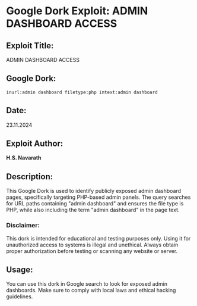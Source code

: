 # Google Dork Exploit: ADMIN DASHBOARD ACCESS

## Exploit Title:
ADMIN DASHBOARD ACCESS

## Google Dork:
`inurl:admin dashboard filetype:php intext:admin dashboard`

## Date:
23.11.2024

## Exploit Author:
**H.S. Navarath**

## Description:
This Google Dork is used to identify publicly exposed admin dashboard pages, specifically targeting PHP-based admin panels. The query searches for URL paths containing "admin dashboard" and ensures the file type is PHP, while also including the term "admin dashboard" in the page text.

### Disclaimer:
This dork is intended for educational and testing purposes only. Using it for unauthorized access to systems is illegal and unethical. Always obtain proper authorization before testing or scanning any website or server.

## Usage:
You can use this dork in Google search to look for exposed admin dashboards. Make sure to comply with local laws and ethical hacking guidelines.
